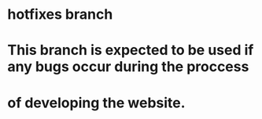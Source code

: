 # hotfixes branch
# This branch is expected to be used if any bugs occur during the proccess
# of developing the website.

